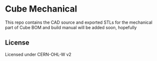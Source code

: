 # Cube Mechanical

This repo contains the CAD source and exported STLs for the mechanical part of Cube
BOM and build manual will be added soon, hopefully

## License

Licensed under CERN-OHL-W v2